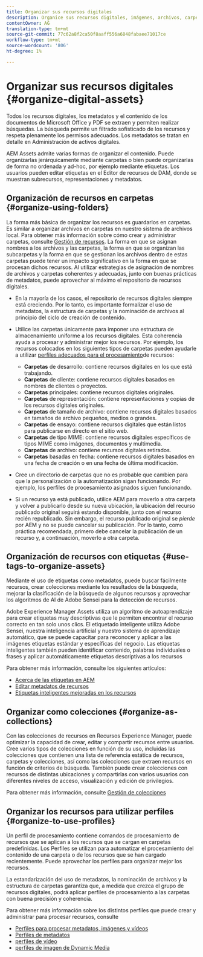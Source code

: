 ```yaml
---
title: Organizar sus recursos digitales
description: Organice sus recursos digitales, imágenes, archivos, carpetas, etc. mediante Experience Manager.
contentOwner: AG
translation-type: tm+mt
source-git-commit: 77c62a8f2ca50f8aaff556a6848fabaee71017ce
workflow-type: tm+mt
source-wordcount: '806'
ht-degree: 1%

---
```



# Organizar sus recursos digitales {#organize-digital-assets}

Todos los recursos digitales, los metadatos y el contenido de los documentos de Microsoft Office y PDF se extraen y permiten realizar búsquedas. La búsqueda permite un filtrado sofisticado de los recursos y respeta plenamente los permisos adecuados. Los metadatos se tratan en detalle en Administración de activos digitales.

AEM Assets admite varias formas de organizar el contenido. Puede organizarlas jerárquicamente mediante carpetas o bien puede organizarlas de forma no ordenada y ad-hoc, por ejemplo mediante etiquetas. Los usuarios pueden editar etiquetas en el Editor de recursos de DAM, donde se muestran subrecursos, representaciones y metadatos.

## Organización de recursos en carpetas {#organize-using-folders}

La forma más básica de organizar los recursos es guardarlos en carpetas. Es similar a organizar archivos en carpetas en nuestro sistema de archivos local. Para obtener más información sobre cómo crear y administrar carpetas, consulte [Gestión de recursos](managing-assets-touch-ui.md). La forma en que se asignan nombres a los archivos y las carpetas, la forma en que se organizan las subcarpetas y la forma en que se gestionan los archivos dentro de estas carpetas puede tener un impacto significativo en la forma en que se procesan dichos recursos. Al utilizar estrategias de asignación de nombres de archivos y carpetas coherentes y adecuadas, junto con buenas prácticas de metadatos, puede aprovechar al máximo el repositorio de recursos digitales.

* En la mayoría de los casos, el repositorio de recursos digitales siempre está creciendo. Por lo tanto, es importante formalizar el uso de metadatos, la estructura de carpetas y la nominación de archivos al principio del ciclo de creación de contenido.
* Utilice las carpetas únicamente para imponer una estructura de almacenamiento uniforme a los recursos digitales. Esta coherencia ayuda a procesar y administrar mejor los recursos. Por ejemplo, los recursos colocados en los siguientes tipos de carpetas pueden ayudarle a utilizar [perfiles adecuados para el procesamiento](processing-profiles.md)de recursos:

   * **Carpetas** de desarrollo: contiene recursos digitales en los que está trabajando.
   * **Carpetas** de cliente: contiene recursos digitales basados en nombres de clientes o proyectos.
   * **Carpetas** principales: contiene recursos digitales originales.
   * **Carpetas** de representación: contiene representaciones y copias de los recursos digitales originales.
   * **Carpetas** de tamaño de archivo: contiene recursos digitales basados en tamaños de archivo pequeños, medios o grandes.
   * **Carpetas** de ensayo: contiene recursos digitales que están listos para publicarse en directo en el sitio web.
   * **Carpetas** de tipo MIME: contiene recursos digitales específicos de tipos MIME como imágenes, documentos y multimedia.
   * **Carpetas** de archivo: contiene recursos digitales retirados.
   * **Carpetas** basadas en fecha: contiene recursos digitales basados en una fecha de creación o en una fecha de última modificación.

* Cree un directorio de carpetas que no es probable que cambien para que la personalización o la automatización sigan funcionando. Por ejemplo, los perfiles de procesamiento asignados siguen funcionando.
* Si un recurso ya está publicado, utilice AEM para moverlo a otra carpeta y volver a publicarlo desde su nueva ubicación, la ubicación del recurso publicado original seguirá estando disponible, junto con el recurso recién republicado. Sin embargo, el recurso publicado original se *pierde* por AEM y no se puede cancelar su publicación. Por lo tanto, como práctica recomendada, primero debe cancelar la publicación de un recurso y, a continuación, moverlo a otra carpeta.

## Organización de recursos con etiquetas {#use-tags-to-organize-assets}

Mediante el uso de etiquetas como metadatos, puede buscar fácilmente recursos, crear colecciones mediante los resultados de la búsqueda, mejorar la clasificación de la búsqueda de algunos recursos y aprovechar los algoritmos de AI de Adobe Sensei para la detección de recursos.

Adobe Experience Manager Assets utiliza un algoritmo de autoaprendizaje para crear etiquetas muy descriptivas que le permiten encontrar el recurso correcto en tan solo unos clics. El etiquetado inteligente utiliza Adobe Sensei, nuestra inteligencia artificial y nuestro sistema de aprendizaje automático, que se puede capacitar para reconocer y aplicar a las imágenes etiquetas estándar y específicas del negocio. Las etiquetas inteligentes también pueden identificar contenido, palabras individuales o frases y aplicar automáticamente etiquetas descriptivas a los recursos

Para obtener más información, consulte los siguientes artículos:

* [Acerca de las etiquetas en AEM](/help/sites-authoring/tags.md)
* [Editar metadatos de recursos](meta-edit.md)
* [Etiquetas inteligentes mejoradas en los recursos](enhanced-smart-tags.md)

## Organizar como colecciones {#organize-as-collections}

Con las colecciones de recursos en Recursos Experience Manager, puede optimizar la capacidad de crear, editar y compartir recursos entre usuarios. Cree varios tipos de colecciones en función de su uso, incluidas las colecciones que contienen una lista de referencia estática de recursos, carpetas y colecciones, así como las colecciones que extraen recursos en función de criterios de búsqueda.  También puede crear colecciones con recursos de distintas ubicaciones y compartirlas con varios usuarios con diferentes niveles de acceso, visualización y edición de privilegios.

Para obtener más información, consulte [Gestión de colecciones](managing-collections-touch-ui.md)

<!-- TBD items: add screenshots where applicable
Any hints/recommendations of when to use what method of organizing? Some examples of how organizing helps towards a better taxonomy and improved content velocity.
Add back links to blog posts by marketing?
-->

## Organizar los recursos para utilizar perfiles {#organize-to-use-profiles}

Un perfil de procesamiento contiene comandos de procesamiento de recursos que se aplican a los recursos que se cargan en carpetas predefinidas. Los Perfiles se utilizan para automatizar el procesamiento del contenido de una carpeta o de los recursos que se han cargado recientemente. Puede aprovechar los perfiles para organizar mejor los recursos.

La estandarización del uso de metadatos, la nominación de archivos y la estructura de carpetas garantiza que, a medida que crezca el grupo de recursos digitales, podrá aplicar perfiles de procesamiento a las carpetas con buena precisión y coherencia.

Para obtener más información sobre los distintos perfiles que puede crear y administrar para procesar recursos, consulte

* [Perfiles para procesar metadatos, imágenes y vídeos](processing-profiles.md)
* [Perfiles de metadatos](metadata-profiles.md)
* [perfiles de vídeo](video-profiles.md)
* [perfiles de imagen de Dynamic Media](image-profiles.md)
